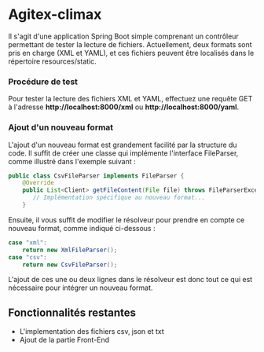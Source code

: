 
#   Agitex-climax</br>

Il s'agit d'une application Spring Boot simple comprenant un contrôleur permettant de tester la lecture de fichiers. Actuellement, deux formats sont pris en charge (XML et YAML), et ces fichiers peuvent être localisés dans le répertoire resources/static.

### Procédure de test</br>
Pour tester la lecture des fichiers XML et YAML, effectuez une requête GET à l'adresse **http://localhost:8000/xml** ou **http://localhost:8000/yaml**.

### Ajout d'un nouveau format</br>
L'ajout d'un nouveau format est grandement facilité par la structure du code. Il suffit de créer une classe qui implémente l'interface FileParser, comme illustré dans l'exemple suivant :

```java
public class CsvFileParser implements FileParser {
    @Override
    public List<Client> getFileContent(File file) throws FileParserException {
       // Implémentation spécifique au nouveau format...
    }
```
Ensuite, il vous suffit de modifier le résolveur pour prendre en compte ce nouveau format, comme indiqué ci-dessous :

```java
case "xml":
    return new XmlFileParser();
case "csv":
    return new CsvFileParser();
```
L'ajout de ces une ou deux lignes dans le résolveur est donc tout ce qui est nécessaire pour intégrer un nouveau format.

## Fonctionnalités restantes
- L'implementation des fichiers csv, json et txt
- Ajout de la partie Front-End
